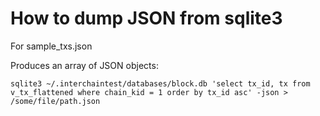 # How to dump JSON from sqlite3

For sample_txs.json

Produces an array of JSON objects:

```shell
sqlite3 ~/.interchaintest/databases/block.db 'select tx_id, tx from v_tx_flattened where chain_kid = 1 order by tx_id asc' -json > /some/file/path.json
```
